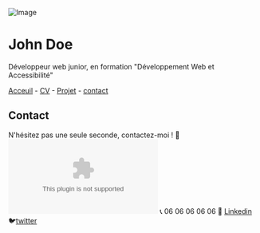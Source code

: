 ![Image](https://cdn.discordapp.com/attachments/1208043598558400513/1215577342060003338/image.png?ex=65fd419e&is=65eacc9e&hm=49eb395d3af443bd8ce47c404f203635e72e023da201ef21c55a3df8a0b04373&)


# John Doe


Développeur web junior, en formation "Développement Web et Accessibilité"

[Acceuil]() - [CV](CV.MD) - [Projet](README.md) - [contact](contact.md)

## Contact

N'hésitez pas une seule seconde, contactez-moi !
📧![Email](john.doe@example.com)
📞 06 06 06 06 06
👔 [Linkedin]()
🐦[twitter]()

